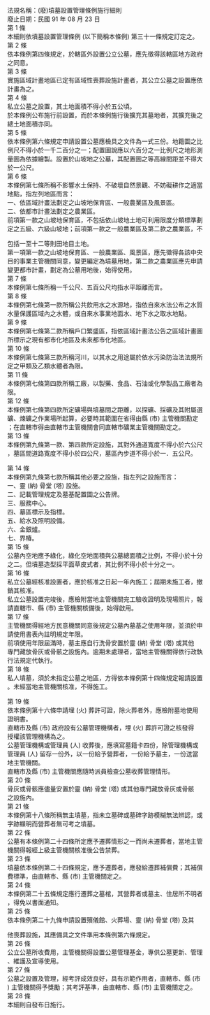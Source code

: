 法規名稱：(廢)墳墓設置管理條例施行細則  
廢止日期：民國 91 年 08 月 23 日  
第 1 條  
本細則依墳墓設置管理條例 (以下簡稱本條例) 第三十一條規定訂定之。  
第 2 條  
依本條例第四條規定，於轄區外設置公立公墓，應先徵得該轄區地方政府  
之同意。  
第 3 條  
實施區域計畫地區已定有區域性喪葬設施計畫者，其公立公墓之設置應依  
計畫為之。  
第 4 條  
私立公墓之設置，其土地面積不得小於五公頃。  
於本條例公布施行前設置，而於本條例施行後擴充其墓地者，其擴充後之  
總土地面積亦同。  
第 5 條  
依本條例第六條規定申請設置公墓應檢具之文件為一式三份。地籍圖之比  
例尺不得小於一千二百分之一；配置圖說應以六百分之一比例尺之地形測  
量圖為依據繪製。設置於山坡地之公墓，其配置圖之等高線間距並不得大  
於一公尺。  
第 6 條  
本條例第七條所稱不影響水土保持、不破壞自然景觀、不妨礙耕作之適當  
地點，指左列地區而言：  
一、依區域計畫法劃定之山坡地保育區、一般農業區及風景區。  
二、依都市計畫法劃定之農業區。  
前項第一款之山坡地保育區，不包括依山坡地土地可利用限度分類標準劃  
定之五級、六級山坡地；前項第一款之一般農業區及第二款之農業區，不  


包括一至十二等則田地目土地。  
第一項第一款之山坡地保育區、一般農業區、風景區，應先徵得各該中央  
目的事業主管機關同意，變更編定為墳墓用地，第二款之農業區應先申請  
變更都市計畫，劃定為公墓用地後，始得使用。  
第 7 條  
本條例第七條所稱一千公尺、五百公尺均指水平距離而言。  
第 8 條  
本條例第七條第一款所稱公共飲用水之水源地，指依自來水法公布之水質  
水量保護區域內之水體，或自來水事業地面水、地下水之取水地點。  
第 9 條  
本條例第七條第二款所稱戶口繁盛區，指依區域計畫法公告之區域計畫圖  
所標示之現有都市化地區及未來都市化地區。  
第 10 條  
本條例第七條第三款所稱河川，以其水之用途屬於依水污染防治法法規所  
定之甲類及乙類水體者為限。  
第 11 條  
本條例第七條第四款所稱工廠，以製藥、食品、石油或化學製品工廠者為  
限。  
第 12 條  
本條例第七條第四款所定礦場與墳墓間之距離，以探礦、採礦及其附屬選  
礦、煉礦之作業場所起算，必要時其範圍在省得由縣 (市) 主管機關勘定  
；在直轄市得由直轄市主管機關會同直轄市礦業主管機關勘定之。  
第 13 條  
本條例第九條第一款、第四款所定設施，其對外通道寬度不得小於六公尺  
，墓區間道路寬度不得小於四公尺，墓區內步道不得小於一．五公尺。  


第 14 條  
本條例第九條第七款所稱其他必要之設施，指左列之設施而言：  
一、靈 (納) 骨堂 (塔) 設施。  
二、記載管理規定及墓基配置圖之公告牌。  
三、服務中心。  
四、墓區標示及指標。  
五、給水及照明設備。  
六、金銀爐。  
七、界椿。  
第 15 條  
公墓內空地應予綠化，綠化空地面積與公墓總面積之比例，不得小於十分  
之二。但墳墓造型採平面草皮式者，其比例不得小於十分之一。  
第 16 條  
私立公墓經核准設置者，應於核准之日起一年內施工；屆期未施工者，撤  
銷其核准。  
私立公墓設置完竣後，應檢附當地主管機關完工驗收證明及現場照片，報  
請直轄市、縣 (市) 主管機關核備後，始得啟用。  
第 17 條  
主管機關得經地方民意機關同意後規定公墓內墓基之使用年限，並須於申  
請使用書表內註明規定年限。  
前項使用年限屆滿時，墓主應自行洗骨安置於靈 (納) 骨堂 (塔) 或其他  
專門藏放骨灰或骨骸之設施內。逾期未處理者，當地主管機關得依行政執  
行法規定代執行。  
第 18 條  
私人墳墓，須於未指定公墓之地區，方得依本條例第十四條規定報請設置  
。未經當地主管機關核准，不得施工。  


第 19 條  
依本條例第十六條申請埋 (火) 葬許可證，除火葬者外，應檢附墓地使用  
證明書。  
直轄市及縣 (市) 政府設有公墓管理機構者，埋 (火) 葬許可證之核發得  
授權該管理機構為之。  
公墓管理機構或管理員 (人) 收葬後，應填寫墓籍卡四份，除管理機構或  
管理員 (人) 留存一份外，以一份給予營葬者，一份給予墓主，一份送當  
地主管機關。  
直轄市及縣 (市) 主管機關應隨時派員檢查公墓收葬管理情形。  
第 20 條  
骨灰或骨骸應儘量安置於靈 (納) 骨堂 (塔) 或其他專門藏放骨灰或骨骸  
之設施內。  
第 21 條  
本條例第十八條所稱無主墳墓，指未立墓碑或墓碑字跡模糊無法辨認，或  
字跡顯明而營葬者無可考之墳墓。  
第 22 條  
公墓有本條例第二十四條所定應予遷葬情形之一而尚未遷葬者，當地主管  
機關得報經上級主管機關核准後公告禁葬。  
第 23 條  
墳墓依本條例第二十四條規定，應予遷葬者，應發給遷葬補償費；其補償  
費標準，由直轄市、縣 (市) 主管機關定之。  
第 24 條  
本條例第二十五條規定應行遷葬之墓棺，其營葬者或墓主、住居所不明者  
，得免以書面通知。  
第 25 條  
依本條例第二十九條申請設置殯儀館、火葬場、靈 (納) 骨堂 (塔) 及其  


他喪葬設施，其應備具之文件準用本條例第六條規定。  
第 26 條  
公立公墓所收費用，主管機關得設置公墓管理基金，專供公墓更新、管理  
、維護及宣導使用。  
第 27 條  
公墓之設置及管理，經考評成效良好，具有示範作用者，直轄市、縣 (市  
) 主管機關得予獎勵；其考評基準，由直轄市、縣 (市) 主管機關定之。  
第 28 條  
本細則自發布日施行。  


